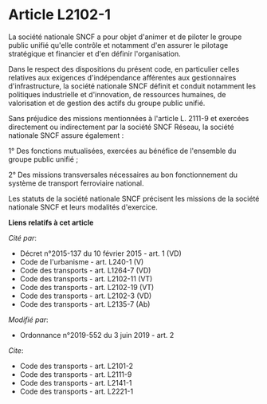 # Article L2102-1

La société nationale SNCF a pour objet d'animer et de piloter le groupe public unifié qu'elle contrôle et notamment d'en
assurer le pilotage stratégique et financier et d'en définir l'organisation.

Dans le respect des dispositions du présent code, en particulier celles relatives aux exigences d'indépendance afférentes aux
gestionnaires d'infrastructure, la société nationale SNCF définit et conduit notamment les politiques industrielle et
d'innovation, de ressources humaines, de valorisation et de gestion des actifs du groupe public unifié.

Sans préjudice des missions mentionnées à l'article L. 2111-9 et exercées directement ou indirectement par la société SNCF
Réseau, la société nationale SNCF assure également :

1° Des fonctions mutualisées, exercées au bénéfice de l'ensemble du groupe public unifié ;

2° Des missions transversales nécessaires au bon fonctionnement du système de transport ferroviaire national.

Les statuts de la société nationale SNCF précisent les missions de la société nationale SNCF et leurs modalités d'exercice.

**Liens relatifs à cet article**

_Cité par_:

  - Décret n°2015-137 du 10 février 2015 - art. 1 (VD)
  - Code de l'urbanisme - art. L240-1 (V)
  - Code des transports - art. L1264-7 (VD)
  - Code des transports - art. L2102-11 (VT)
  - Code des transports - art. L2102-19 (VT)
  - Code des transports - art. L2102-3 (VD)
  - Code des transports - art. L2135-7 (Ab)

_Modifié par_:

  - Ordonnance n°2019-552 du 3 juin 2019 - art. 2

_Cite_:

  - Code des transports - art. L2101-2
  - Code des transports - art. L2111-9
  - Code des transports - art. L2141-1
  - Code des transports - art. L2221-1

